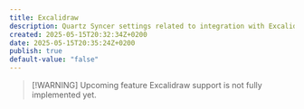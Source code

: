 ```yaml
---
title: Excalidraw
description: Quartz Syncer settings related to integration with Excalidraw plugin.
created: 2025-05-15T20:32:34Z+0200
date: 2025-05-15T20:35:24Z+0200
publish: true
default-value: "false"
---
```


> [!WARNING] Upcoming feature
> Excalidraw support is not fully implemented yet.
